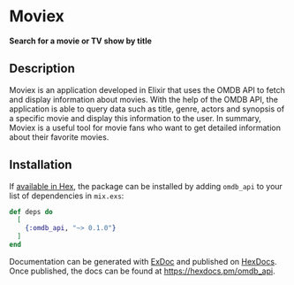 # Moviex
**Search for a movie or TV show by title**

## Description

Moviex is an application developed in Elixir that uses the OMDB API to fetch and display information about movies. With the help of the OMDB API, the application is able to query data such as title, genre, actors and synopsis of a specific movie and display this information to the user. In summary, Moviex is a useful tool for movie fans who want to get detailed information about their favorite movies.

## Installation

If [available in Hex](https://hex.pm/docs/publish), the package can be installed
by adding `omdb_api` to your list of dependencies in `mix.exs`:

```elixir
def deps do
  [
    {:omdb_api, "~> 0.1.0"}
  ]
end
```

Documentation can be generated with [ExDoc](https://github.com/elixir-lang/ex_doc)
and published on [HexDocs](https://hexdocs.pm). Once published, the docs can
be found at <https://hexdocs.pm/omdb_api>.
